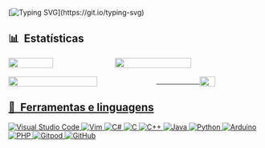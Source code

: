 [![Typing SVG](https://readme-typing-svg.herokuapp.com/?color=FF6970&size=35&left=true&vCenter=true&width=1000&lines=Oioi!+Eu+sou+o+Smola!;Eu+curso+informática+no+Coltec-UFMG;Seja+bem+vindo+ao+meu+perfil!)](https://git.io/typing-svg)


## 📊 &nbsp;Estatísticas

<div style="display: flex; flex-direction: row;">
  
  <img style="height: auto; width: 42%;" class="img" src="https://github-readme-stats.vercel.app/api/top-langs/?username=smolinskiJP&layout=compact&text_color=9f9f9f&title_color=FF6970&bg_color=00000000&hide=ShaderLab,HLSL,ASP.NET&)](https://github.com/smolinskiJP/github-readme-stats)"/>

  <img style= "height: auto; width: 55%;" class="img" src="https://github-readme-stats.vercel.app/api?username=smolinskiJP&hide=contribs,prs&show_icons=true&title_color=FF6970&text_color=9f9f9f&bg_color=00000000&icon_color=2BB0F0&hide_rank=true" />
            
  <a href="https://github.com/anuraghazra/github-readme-stats">
              

 </div>

<br>

<div style="display: flex; flex-direction: row;">
  

  <img style="height: auto; width: 60%;" class="img" src="https://streak-stats.demolab.com?user=smolinskiJP&theme=transparent&ring=FF6970&sideLabels=FF6970&fire=FF6970&sideNums=FF6970&currStreakNum=FF6970&currStreakLabel=FF6970&dates=9F9F9F](https://git.io/streak-stats)" />
&#8287;&#8287;&#8287;&#8287;&#8287;&#8287;&#8287;&#8287;&#8287;&#8287;&#8287;&#8287;&#8287;&#8287;&#8287;&#8287;&#8287;&#8287;&#8287;&#8287;&#8287;&#8287;
  <img width="25%" src="https://github.com/smolinskiJP/smolinskiJP/blob/main/kirby.gif">

</div>

## 🔎 &nbsp;Ferramentas e linguagens

![Visual Studio Code](https://img.shields.io/badge/Visual%20Studio%20Code-0078d7.svg?style=for-the-badge&logo=visual-studio-code&logoColor=white)
![Vim](https://img.shields.io/badge/VIM-%2311AB00.svg?style=for-the-badge&logo=vim&logoColor=white)
![C#](https://img.shields.io/badge/c%23-%23239120.svg?style=for-the-badge&logo=c-sharp&logoColor=white)
![C](https://img.shields.io/badge/c-%2300599C.svg?style=for-the-badge&logo=c&logoColor=white)
![C++](https://img.shields.io/badge/c++-%2300599C.svg?style=for-the-badge&logo=c%2B%2B&logoColor=white)
![Java](https://img.shields.io/badge/java-%23ED8B00.svg?style=for-the-badge&logo=openjdk&logoColor=white)
![Python](https://img.shields.io/badge/python-3670A0?style=for-the-badge&logo=python&logoColor=ffdd54)
![Arduino](https://img.shields.io/badge/-Arduino-00979D?style=for-the-badge&logo=Arduino&logoColor=white)
![PHP](https://img.shields.io/badge/php-%23777BB4.svg?style=for-the-badge&logo=php&logoColor=white)
![Gitpod](https://img.shields.io/badge/gitpod-f06611.svg?style=for-the-badge&logo=gitpod&logoColor=white)
![GitHub](https://img.shields.io/badge/github-%23121011.svg?style=for-the-badge&logo=github&logoColor=white)

